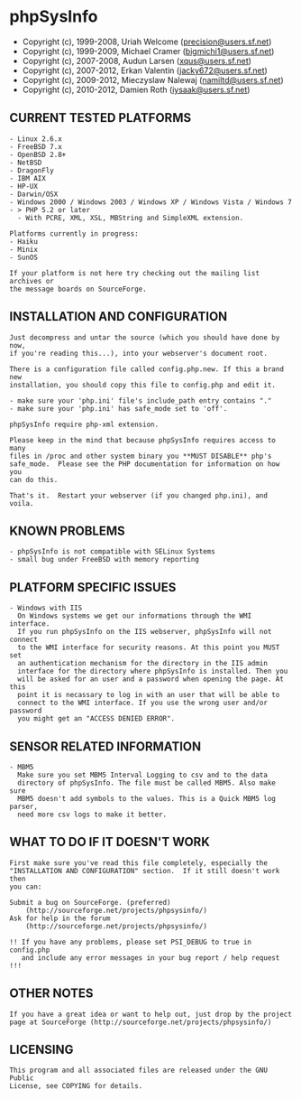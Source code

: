 phpSysInfo
==============

* Copyright (c), 1999-2008, Uriah Welcome (precision@users.sf.net)
* Copyright (c), 1999-2009, Michael Cramer (bigmichi1@users.sf.net)
* Copyright (c), 2007-2008, Audun Larsen (xqus@users.sf.net)
* Copyright (c), 2007-2012, Erkan Valentin (jacky672@users.sf.net)
* Copyright (c), 2009-2012, Mieczyslaw Nalewaj (namiltd@users.sf.net)
* Copyright (c), 2010-2012, Damien Roth (iysaak@users.sf.net)

CURRENT TESTED PLATFORMS
------------------------
    - Linux 2.6.x
	- FreeBSD 7.x
	- OpenBSD 2.8+
	- NetBSD
	- DragonFly
	- IBM AIX
	- HP-UX
	- Darwin/OSX
	- Windows 2000 / Windows 2003 / Windows XP / Windows Vista / Windows 7
	- > PHP 5.2 or later
	  - With PCRE, XML, XSL, MBString and SimpleXML extension.

    Platforms currently in progress:
	- Haiku
	- Minix
	- SunOS

	If your platform is not here try checking out the mailing list archives or
	the message boards on SourceForge.

INSTALLATION AND CONFIGURATION
------------------------------
	Just decompress and untar the source (which you should have done by now,
	if you're reading this...), into your webserver's document root.

	There is a configuration file called config.php.new. If this a brand new
	installation, you should copy this file to config.php and edit it.

	- make sure your 'php.ini' file's include_path entry contains "."
	- make sure your 'php.ini' has safe_mode set to 'off'.

	phpSysInfo require php-xml extension.

	Please keep in the mind that because phpSysInfo requires access to many
	files in /proc and other system binary you **MUST DISABLE** php's
	safe_mode.  Please see the PHP documentation for information on how you
	can do this.

	That's it.  Restart your webserver (if you changed php.ini), and voila.

KNOWN PROBLEMS
--------------
	- phpSysInfo is not compatible with SELinux Systems
	- small bug under FreeBSD with memory reporting

PLATFORM SPECIFIC ISSUES
------------------------
	- Windows with IIS
	  On Windows systems we get our informations through the WMI interface.
	  If you run phpSysInfo on the IIS webserver, phpSysInfo will not connect
	  to the WMI interface for security reasons. At this point you MUST set
	  an authentication mechanism for the directory in the IIS admin
	  interface for the directory where phpSysInfo is installed. Then you
	  will be asked for an user and a password when opening the page. At this
	  point it is necassary to log in with an user that will be able to 
	  connect to the WMI interface. If you use the wrong user and/or password
	  you might get an "ACCESS DENIED ERROR".

SENSOR RELATED INFORMATION
---------------------------
	- MBM5
	  Make sure you set MBM5 Interval Logging to csv and to the data
	  directory of phpSysInfo. The file must be called MBM5. Also make sure
	  MBM5 doesn't add symbols to the values. This is a Quick MBM5 log parser,
	  need more csv logs to make it better.

WHAT TO DO IF IT DOESN'T WORK
-----------------------------
	First make sure you've read this file completely, especially the
	"INSTALLATION AND CONFIGURATION" section.  If it still doesn't work then
	you can:
	
	Submit a bug on SourceForge. (preferred)
		(http://sourceforge.net/projects/phpsysinfo/)
	Ask for help in the forum
		(http://sourceforge.net/projects/phpsysinfo/)
	
	!! If you have any problems, please set PSI_DEBUG to true in config.php
	   and include any error messages in your bug report / help request !!!

OTHER NOTES
-----------
	If you have a great idea or want to help out, just drop by the project
	page at SourceForge (http://sourceforge.net/projects/phpsysinfo/)

LICENSING
---------
	This program and all associated files are released under the GNU Public
	License, see COPYING for details.
